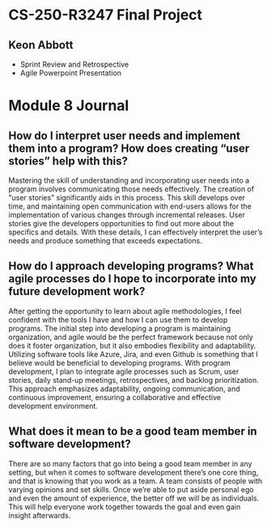 # CS-250-R3247 Final Project

## Keon Abbott

* Sprint Review and Retrospective
* Agile Powerpoint Presentation

# Module 8 Journal

## How do I interpret user needs and implement them into a program? How does creating “user stories” help with this? 

Mastering the skill of understanding and incorporating user needs into a program involves communicating those needs effectively. The creation of "user stories" significantly aids in this process. This skill develops over time, and maintaining open communication with end-users allows for the implementation of various changes through incremental releases. User stories give the developers opportunities to find out more about the specifics and details. With these details, I can effectively interpret the user’s needs and produce something that exceeds expectations.  

## How do I approach developing programs? What agile processes do I hope to incorporate into my future development work? 

After getting the opportunity to learn about agile methodologies, I feel confident with the tools I have and how I can use them to develop programs. The initial step into developing a program is maintaining organization, and agile would be the perfect framework because not only does it foster organization, but it also embodies flexibility and adaptability. Utilizing software tools like Azure, Jira, and even Github is something that I believe would be beneficial to developing programs. With program development, I plan to integrate agile processes such as Scrum, user stories, daily stand-up meetings, retrospectives, and backlog prioritization. This approach emphasizes adaptability, ongoing communication, and continuous improvement, ensuring a collaborative and effective development environment. 

## What does it mean to be a good team member in software development? 

There are so many factors that go into being a good team member in any setting, but when it comes to software development there’s one core thing, and that is knowing that you work as a team. A team consists of people with varying opinions and set skills. Once we’re able to put aside personal ego and even the amount of experience, the better off we will be as individuals. This will help everyone work together towards the goal and even gain insight afterwards.  
